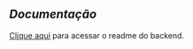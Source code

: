 ## *Documentação*

[Clique aqui](https://github.com/maiaaraujo5/cashback/tree/master/backend) para acessar o readme do backend.
